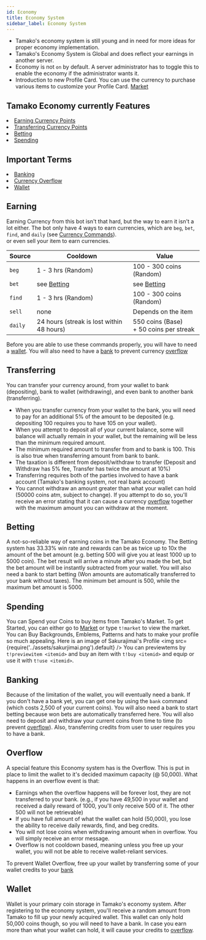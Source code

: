 ```yaml
---
id: Economy
title: Economy System
sidebar_label: Economy System
---
```

* Tamako's economy system is still young and in need for more ideas for proper economy implementation.
* Tamako's Economy System is Global and does reflect your earnings in another server.<br/>
* Economy is not `on` by default. A server administrator has to toggle this to enable the economy if the administrator wants it.
* Introduction to new Profile Card. You can use the currency to purchase various items to customize your Profile Card. [Market](https://market.tamako.tech/)

## Tamako Economy currently Features
<li><a href="#earning">Earning Currency Points</a></li>
<li><a href="#transferring">Transferring Currency Points</a></li>
<li><a href="#betting">Betting</a></li>
<li><a href="#spending">Spending</a></li>

## Important Terms
<li><a href="#banking">Banking</a></li>
<li><a href="#overflow">Currency Overflow</a></li>
<li><a href="#wallet">Wallet</a></li>

## Earning
Earning Currency from this bot isn't that hard, but the way to earn it isn't a lot either. The bot only have 4 ways to earn currencies, which are `beg`, `bet`, `find`, and `daily` (see <a href="https://tamako.tech/docs/Commands#economy" target="_blank">Currency Commands</a>).<br/> or even sell your item to earn currencies.

|  Source  |  Cooldown  |    Value    |
|----------|------------|-------------|
`beg` | 1 - 3 hrs (Random) | 100 - 300 coins (Random) |
`bet` | see [Betting](#betting) | see [Betting](#betting) |
`find`| 1 - 3 hrs (Random) | 100 - 300 coins (Random) |
`sell`| none | Depends on the item |
`daily` | 24 hours (streak is lost within 48 hours) | 550 coins (Base) <br/> + 50 coins per streak |

Before you are able to use these commands properly, you will have to need a <a href="#wallet">wallet</a>. You will also need to have a <a href="#banking">bank</a> to prevent currency <a href="#overflow">overflow</a>
## Transferring
You can transfer your currency around, from your wallet to bank (depositing), bank to wallet (withdrawing), and even bank to another bank (transferring).
- When you transfer currency from your wallet to the bank, you will need to pay for an additional 5% of the amount to be deposited (e.g. depositing 100 requires you to have 105 on your wallet).
- When you attempt to deposit all of your current balance, some will balance will actually remain in your wallet, but the remaining will be less than the minimum required amount.
- The minimum required amount to transfer from and to bank is 100. This is also true when transferring amount from bank to bank.
- The taxation is different from deposit/withdraw to transfer (Deposit and Withdraw has 5% fee, Transfer has twice the amount at 10%)
- Transferring requires both of the parties involved to have a bank account (Tamako's banking system, not real bank account)
- You cannot withdraw an amount greater than what your wallet can hold (50000 coins atm, subject to change). If you attempt to do so, you'll receive an error stating that it can cause a currency [overflow](#overflow) together with the maximum amount you can withdraw at the moment.
## Betting
A not-so-reliable way of earning coins in the Tamako Economy. The Betting system has 33.33% win rate and rewards can be as twice up to 10x the amount of the bet amount (e.g. betting 500 will give you at least 1000 up to 5000 coin). The bet result will arrive a minute after you made the bet, but the bet amount will be instantly subtracted from your wallet. You will also need a bank to start betting (Won amounts are automatically transferred to your bank without taxes). The minimum bet amount is 500, while the maximum bet amount is 5000.
## Spending
You can Spend your Coins to buy items from Tamako's Market. To get Started, you can either go to [Market](https://market.tamako.tech) or type `t!market` to view the market.
You can Buy Backgrounds, Emblems, Patterns and hats to make your profile so much appealing. Here is an image of Sakurajimai's Profile
<img src={require('../assets/sakurjimai.png').default} />
You can previewtems by `t!previewitem <itemid>` and buy an item with `t!buy <itemid>` and equip or use it with `t!use <itemid>`.
## Banking
Because of the limitation of the wallet, you will eventually need a bank. If you don't have a bank yet, you can get one by using the `bank` command (which costs 2,500 of your current coins). You will also need a bank to start betting because won bets are automatically transferred here. You will also need to deposit and withdraw your current coins from time to time (to prevent <a href="#overflow">overflow</a>). Also, transferring credits from user to user requires you to have a bank.
## Overflow
A special feature this Economy system has is the Overflow. This is put in place to limit the wallet to it's decided maximum capacity (@ 50,000). What happens in an overflow event is that:
- Earnings when the overflow happens will be forever lost, they are not transferred to your bank. (e.g., if you have 49,500 in your wallet and received a daily reward of 1000, you'll only receive 500 of it. The other 500 will not be retrievable)
- If you have full amount of what the wallet can hold (50,000), you lose the ability to receive daily rewards, find, and beg credits.
- You will not lose coins when withdrawing amount when in overflow. You will simply receive an error message.
- Overflow is not cooldown based, meaning unless you free up your wallet, you will not be able to receive wallet-reliant services.<br/>

To prevent Wallet Overflow, free up your wallet by transferring some of your wallet credits to your <a href="#banking">bank</a>
## Wallet
Wallet is your primary coin storage in Tamako's economy system. After registering to the economy system, you'll receive a random amount from Tamako to fill up your newly acquired wallet. This wallet can only hold 50,000 coins though, so you will need to have a bank. In case you earn more than what your wallet can hold, it will cause your credits to [overflow](#overflow).
